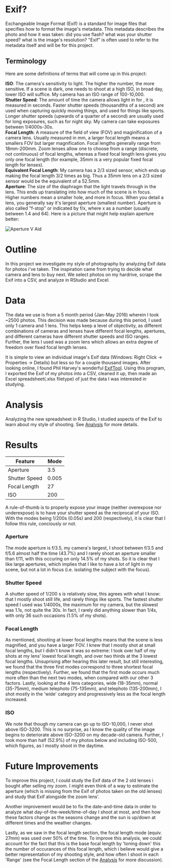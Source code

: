# Exif?
Exchangeable Image Format (Exif) is a standard for image files that specifies how to format the image's metadata. This metadata describes the photo and how it was taken: did you use flash? what was your shutter speed? what is the image's resolution? "Exif" is often used to refer to the metadata itself and will be for this project.

## Terminology
Here are some definitions of terms that will come up in this project:

**ISO**: The camera's sensitivity to light. The higher the number, the more sensitive. If a scene is dark, one needs to shoot at a high ISO, in broad day, lower ISO will suffice. My camera has an ISO range of 100-10,000. <br />
**Shutter Speed**: The amount of time the camera allows light in for , it is measured in seconds. Faster shutter speeds (thousandths of a second) are used when capturing quickly moving things, and used for things like sports. Longer shutter speeds (upwards of a quarter of a second) are usually used for long exposures, such as for night sky. My camera can take exposures between 1/4000s-30s.  <br />
**Focal Length**: A measure of the field of view (FOV) and maginification of a camera lens. Usually measured in mm, a larger focal length means a smallers FOV but larger magnification. Focal lengths generally range from 18mm-200mm. Zoom lenses allow one to choose from a range (discrete, not continuous) of focal lengths, whereas a fixed focal length lens gives you only one focal length (for example, 35mm is a very popular fixed focal length for lenses).<br />
**Equivalent Focal Length**: My camera has a 2/3 sized sensor, which ends up making the focal length 3/2 times as big. Thus a 35mm lens on a 2/3 sized sensor would be the equivalent of a 52.5mm. <br/>
**Aperture**: The size of the diaphragm that the light travels through in the lens. This ends up translating into how much of the scene is in focus. Higher numbers mean a smaller hole, and more in focus. When you detail a lens, you generally say it's largest aperture (smallest number). Aperture is also called "f-stop" or indicated by f/x, where x as a number (usually between 1.4 and 64). Here is a picture that might help explain aperture better:

![Aperture V Aid](http://acdsystems.com/images/community/posts/aperture-Photographer-CheatSheet-Segments.jpg)

# Outline
In this project we investigate my style of photography by analyzing Exif data for photos i've taken. The inspiration came from trying to decide what camera and lens to buy next. We select photos on my hardrive, scrape the Exif into a CSV, and analyze in RStudio and Excel.

# Data
The data we use is from a 5 month period (Jan-May 2016) wherein I took ~2500 photos. This decision was made because during this period, I used only 1 camera and 1 lens. This helps keep a level of objectivity, as different combinations of cameras and lenses have different focal lengths, apertures, and different cameras have different shutter speeds and ISO ranges. Further, the lens I used was a zoom lens which allows an extra degree of freedom over fixed focal length lenses. 

It is simple to view an individual image's Exif data (Windows: Right Click -> Properties -> Details) but less so for a couple thousand images. After looking online, I found Phil Harvey's wonderful [ExifTool](http://www.sno.phy.queensu.ca/~phil/exiftool/). Using this program, I exported the Exif of my photos into a CSV, cleaned it up, then made an Excel spreadsheet(.xlsx filetype) of just the data I was interested in studying. 

# Analysis
Analyzing the new spreadsheet in R Studio, I studied aspects of the Exif to learn about my style of shooting. See [Analysis](https://github.com/atomaszewicz/exif/edit/master/RStdo/Analysis.md) for more details.

# Results

|Feature|Mode|
|-------|----|
|Aperture|3.5|
|Shutter Speed|0.005|
|Focal Length|27|
|ISO|200|

A rule-of-thumb is to properly expose your image (neither overexpose nor underexpose) is to have your shutter speed as the reciprocal of your ISO. With the modes being 1/200s (0.05s) and 200 (respectively), it is clear that I follow this rule, conciously or not.

### Aperture
The mode aperture is f/3.5, my camera's largest, I shoot between f/3.5 and f/5.6 almost half the time (43.7%) and I rarely shoot an aperture smaller than f/11, with this occuring on only 14.5% of my shots. So it is clear that I like large apertures, which implies that I like to have a lot of light in my scene, but not a lot in focus (i.e. isolating the subject with the focus).

### Shutter Speed
A shutter speed of 1/200 s is relatively slow, this agrees with what I know: that I mostly shoot still life, and rarely things like sports. The fastest shutter speed I used was 1/4000s, the maximum for my camera, but the slowest was 1.1s, not quite the 30s. In fact, I rarely did anything slower than 1/4s, with only 36 such occasions (1.5% of my shots).

### Focal Length
As mentioned, shooting at lower focal lengths means that the scene is less magnified, and you have a larger FOV. I knew that I mostly shot at small focal lengths, but I didn't know it was so extreme: I took over half of my shots at my lens' lowest focal length, and over two thirds at the 3 lowest focal lengths. Unsuprising after hearing this later result, but still interesting, we found that the three first modes correspond to three shortest focal lengths (respectively). Further, we found that the first mode occurs much more often than the next two modes, when compared with our other 3 factors. Lastly, looking at the 4 lens categories, wide (18-35mm), normal (35-75mm), medium telephoto (75-135mm), and telephoto (135-200mm), I shot mostly in the 'wide' category and progressively less as the focal length increased.

### ISO

We note that though my camera can go up to ISO-10,000, I never shot above ISO-3200. This is no surprise, as I know the quality of the image begins to deteriorate above ISO-3200 on my decade-old camera. Further, I took more than half (52.9%) of my photos below and including ISO-500, which figures, as I mostly shoot in the daytime.




# Future Improvements
To improve this project, I could study the Exif data of the 2 old lenses i bought after selling my zoom. I might even think of a way to estimate the aperture (which is missing from the Exif of photos taken on the old lenses) and study that Exif alongside the zoom lens'. 

Another improvement would be to fix the date-and-time data in order to analyze what day-of-the-week/time-of-day I shoot at most, and then how these factors change as the seasons change and the sun is up/down at different times and the weather changes.

Lastly, as we saw in the focal length section, the focal length mode (equiv. 27mm) was used over 50% of the time. To improve this analysis, we could account for the fact that this is the base focal length by 'toning down' this the number of occurances of this focal length, which i believe would give a better representation of my shooting style, and how often I shoot in each 'Range' (see the Focal Length section of the [Analysis](https://github.com/atomaszewicz/exif/edit/master/RStdo/Analysis.md) for more discussion).
